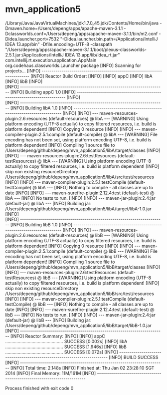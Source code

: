 mvn_application5
================









/Library/Java/JavaVirtualMachines/jdk1.7.0_45.jdk/Contents/Home/bin/java -Dmaven.home=/Users/depeng/apps/apache-maven-3.1.1 -Dclassworlds.conf=/Users/depeng/apps/apache-maven-3.1.1/bin/m2.conf -Didea.launcher.port=7532 "-Didea.launcher.bin.path=/Applications/IntelliJ IDEA 13.app/bin" -Dfile.encoding=UTF-8 -classpath "/Users/depeng/apps/apache-maven-3.1.1/boot/plexus-classworlds-2.5.1.jar:/Applications/IntelliJ IDEA 13.app/lib/idea_rt.jar" com.intellij.rt.execution.application.AppMain org.codehaus.classworlds.Launcher package
[INFO] Scanning for projects...
[INFO] ------------------------------------------------------------------------
[INFO] Reactor Build Order:
[INFO] 
[INFO] appC
[INFO] libA
[INFO] libB
[INFO]                                                                         
[INFO] ------------------------------------------------------------------------
[INFO] Building appC 1.0
[INFO] ------------------------------------------------------------------------
[INFO]                                                                         
[INFO] ------------------------------------------------------------------------
[INFO] Building libA 1.0
[INFO] ------------------------------------------------------------------------
[INFO] 
[INFO] --- maven-resources-plugin:2.6:resources (default-resources) @ libA ---
[WARNING] Using platform encoding (UTF-8 actually) to copy filtered resources, i.e. build is platform dependent!
[INFO] Copying 0 resource
[INFO] 
[INFO] --- maven-compiler-plugin:2.5.1:compile (default-compile) @ libA ---
[WARNING] File encoding has not been set, using platform encoding UTF-8, i.e. build is platform dependent!
[INFO] Compiling 1 source file to /Users/depeng/github/depeng/mvn_application5/libA/target/classes
[INFO] 
[INFO] --- maven-resources-plugin:2.6:testResources (default-testResources) @ libA ---
[WARNING] Using platform encoding (UTF-8 actually) to copy filtered resources, i.e. build is platform dependent!
[INFO] skip non existing resourceDirectory /Users/depeng/github/depeng/mvn_application5/libA/src/test/resources
[INFO] 
[INFO] --- maven-compiler-plugin:2.5.1:testCompile (default-testCompile) @ libA ---
[INFO] Nothing to compile - all classes are up to date
[INFO] 
[INFO] --- maven-surefire-plugin:2.12.4:test (default-test) @ libA ---
[INFO] No tests to run.
[INFO] 
[INFO] --- maven-jar-plugin:2.4:jar (default-jar) @ libA ---
[INFO] Building jar: /Users/depeng/github/depeng/mvn_application5/libA/target/libA-1.0.jar
[INFO]                                                                         
[INFO] ------------------------------------------------------------------------
[INFO] Building libB 1.0
[INFO] ------------------------------------------------------------------------
[INFO] 
[INFO] --- maven-resources-plugin:2.6:resources (default-resources) @ libB ---
[WARNING] Using platform encoding (UTF-8 actually) to copy filtered resources, i.e. build is platform dependent!
[INFO] Copying 0 resource
[INFO] 
[INFO] --- maven-compiler-plugin:2.5.1:compile (default-compile) @ libB ---
[WARNING] File encoding has not been set, using platform encoding UTF-8, i.e. build is platform dependent!
[INFO] Compiling 1 source file to /Users/depeng/github/depeng/mvn_application5/libB/target/classes
[INFO] 
[INFO] --- maven-resources-plugin:2.6:testResources (default-testResources) @ libB ---
[WARNING] Using platform encoding (UTF-8 actually) to copy filtered resources, i.e. build is platform dependent!
[INFO] skip non existing resourceDirectory /Users/depeng/github/depeng/mvn_application5/libB/src/test/resources
[INFO] 
[INFO] --- maven-compiler-plugin:2.5.1:testCompile (default-testCompile) @ libB ---
[INFO] Nothing to compile - all classes are up to date
[INFO] 
[INFO] --- maven-surefire-plugin:2.12.4:test (default-test) @ libB ---
[INFO] No tests to run.
[INFO] 
[INFO] --- maven-jar-plugin:2.4:jar (default-jar) @ libB ---
[INFO] Building jar: /Users/depeng/github/depeng/mvn_application5/libB/target/libB-1.0.jar
[INFO] ------------------------------------------------------------------------
[INFO] Reactor Summary:
[INFO] 
[INFO] appC .............................................. SUCCESS [0.002s]
[INFO] libA .............................................. SUCCESS [1.946s]
[INFO] libB .............................................. SUCCESS [0.072s]
[INFO] ------------------------------------------------------------------------
[INFO] BUILD SUCCESS
[INFO] ------------------------------------------------------------------------
[INFO] Total time: 2.148s
[INFO] Finished at: Thu Jan 02 23:28:10 SGT 2014
[INFO] Final Memory: 11M/161M
[INFO] ------------------------------------------------------------------------

Process finished with exit code 0

